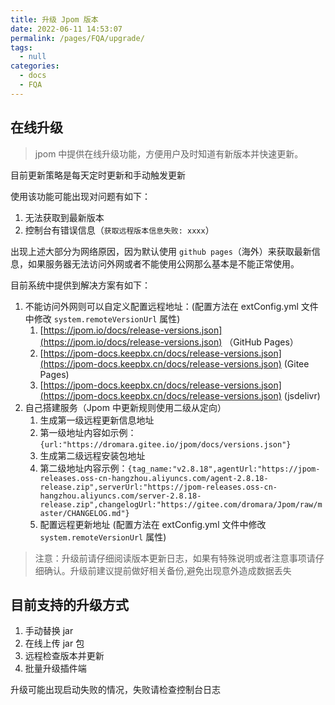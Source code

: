```yaml
---
title: 升级 Jpom 版本
date: 2022-06-11 14:53:07
permalink: /pages/FQA/upgrade/
tags: 
  - null
categories: 
  - docs
  - FQA
---
```


## 在线升级

> jpom 中提供在线升级功能，方便用户及时知道有新版本并快速更新。

目前更新策略是每天定时更新和手动触发更新

使用该功能可能出现对问题有如下：

1. 无法获取到最新版本
2. 控制台有错误信息（`获取远程版本信息失败: xxxx`）

出现上述大部分为网络原因，因为默认使用 `github pages`（海外）来获取最新信息，如果服务器无法访问外网或者不能使用公网那么基本是不能正常使用。

目前系统中提供到解决方案有如下：

1. 不能访问外网则可以自定义配置远程地址：(配置方法在 extConfig.yml 文件中修改 `system.remoteVersionUrl` 属性)
    1. [https://jpom.io/docs/release-versions.json](https://jpom.io/docs/release-versions.json) （GitHub Pages）
    2. [https://jpom-docs.keepbx.cn/docs/release-versions.json](https://jpom-docs.keepbx.cn/docs/release-versions.json) (Gitee Pages)
    3. [https://jpom-docs.keepbx.cn/docs/release-versions.json](https://jpom-docs.keepbx.cn/docs/release-versions.json) (jsdelivr)
2. 自己搭建服务（Jpom 中更新规则使用二级从定向）
    1. 生成第一级远程更新信息地址
    2. 第一级地址内容如示例：`{url:"https://dromara.gitee.io/jpom/docs/versions.json"}`
    3. 生成第二级远程安装包地址
    4. 第二级地址内容示例：`{tag_name:"v2.8.18",agentUrl:"https://jpom-releases.oss-cn-hangzhou.aliyuncs.com/agent-2.8.18-release.zip",serverUrl:"https://jpom-releases.oss-cn-hangzhou.aliyuncs.com/server-2.8.18-release.zip",changelogUrl:"https://gitee.com/dromara/Jpom/raw/master/CHANGELOG.md"}`
    5. 配置远程更新地址 (配置方法在 extConfig.yml 文件中修改 `system.remoteVersionUrl` 属性)



> 注意：升级前请仔细阅读版本更新日志，如果有特殊说明或者注意事项请仔细确认。升级前建议提前做好相关备份,避免出现意外造成数据丢失

## 目前支持的升级方式

1. 手动替换 jar
2. 在线上传 jar 包
3. 远程检查版本并更新
4. 批量升级插件端

升级可能出现启动失败的情况，失败请检查控制台日志